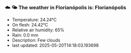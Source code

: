 ### ☁️ 🌤️  The weather in Florianópolis is: Florianópolis

- Temperature: 24.24°C
- On flesh: 24.42°C
- Relative air humidity: 65%
- Rain: 0.0 mm
- Description: Few clouds
- last updated: 2025-05-20T14:18:03.193698
